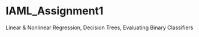 # IAML_Assignment1
Linear &amp; Nonlinear Regression, Decision Trees, Evaluating Binary Classifiers
